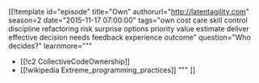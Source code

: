 [[!template id="episode"
title="Own"
authorurl="http://latentagility.com"
season=2
date="2015-11-17 07:00:00"
tags="own cost care skill control discipline refactoring risk surprise options priority value estimate deliver effective decision needs feedback experience outcome"
question="Who decides?"
learnmore="""
- [[!c2 CollectiveCodeOwnership]]
- [[!wikipedia Extreme_programming_practices]]
"""
]]

